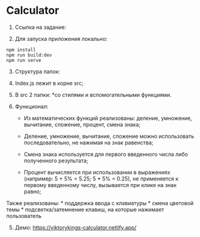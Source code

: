 # Calculator

1. Ссылка на задание: 

2. Для запуска приложения локально:

```
npm install
npm run build:dev
npm run serve
```

3. Структура папок:

1. Index.js лежит в корне src;
2. В src 2 папки:
*со стилями и вспомогательными функциями.

4. Функционал: 
    * Из математических функций реализованы: деление, умножение, вычитание, сложение, процент, смена знака;

    * Деление, умножение, вычитание, сложение можно использовать последовательно, не нажимая на знак равенства;

    * Смена знака используется для первого введенного числа либо полученного результата;

    * Процент вычисляется при использовании в выражениях (например: 5 + 5% = 5.25; 5 * 5% = 0.25), не применяется к первому введенному числу, вызывается при клике на знак равно;

Также реализованы:
    * поддержка ввода с клавиатуры
    * смена цветовой темы
    * подсветка/затемнение клавиш, на которые нажимает пользователь


5. Демо: https://viktorykings-calculator.netlify.app/